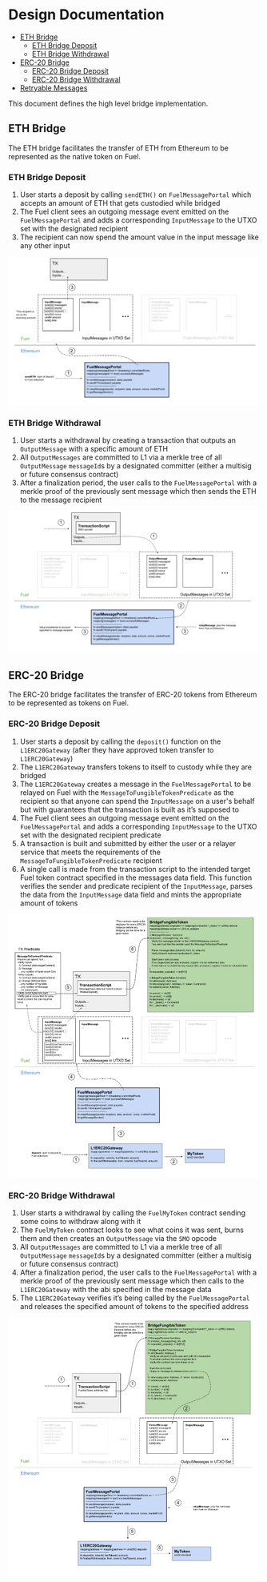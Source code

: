 # Design Documentation

- [ETH Bridge](#eth-bridge)
  - [ETH Bridge Deposit](#eth-bridge-deposit)
  - [ETH Bridge Withdrawal](#eth-bridge-withdrawal)
- [ERC-20 Bridge](#ERC-20-bridge)
  - [ERC-20 Bridge Deposit](#ERC-20-bridge-deposit)
  - [ERC-20 Bridge Withdrawal](#ERC-20-bridge-withdrawal)
- [Retryable Messages](#Retryable-Messages)

This document defines the high level bridge implementation.

## ETH Bridge

The ETH bridge facilitates the transfer of ETH from Ethereum to be represented as the native token on Fuel.

### ETH Bridge Deposit

1. User starts a deposit by calling `sendETH()` on `FuelMessagePortal` which accepts an amount of ETH that gets custodied while bridged
1. The Fuel client sees an outgoing message event emitted on the `FuelMessagePortal` and adds a corresponding `InputMessage` to the UTXO set with the designated recipient
1. The recipient can now spend the amount value in the input message like any other input

![ETH Deposit Diagram](/docs/imgs/FuelMessagingETHDeposit.png)

### ETH Bridge Withdrawal

1. User starts a withdrawal by creating a transaction that outputs an `OutputMessage` with a specific amount of ETH
1. All `OutputMessages` are committed to L1 via a merkle tree of all `OutputMessage` `messageId`s by a designated committer (either a multisig or future consensus contract)
1. After a finalization period, the user calls to the `FuelMessagePortal` with a merkle proof of the previously sent message which then sends the ETH to the message recipient

![ETH Withdrawal Diagram](/docs/imgs/FuelMessagingETHWithdraw.png)

## ERC-20 Bridge

The ERC-20 bridge facilitates the transfer of ERC-20 tokens from Ethereum to be represented as tokens on Fuel.

### ERC-20 Bridge Deposit

1. User starts a deposit by calling the `deposit()` function on the `L1ERC20Gateway` (after they have approved token transfer to `L1ERC20Gateway`)
1. The `L1ERC20Gateway` transfers tokens to itself to custody while they are bridged
1. The `L1ERC20Gateway` creates a message in the `FuelMessagePortal` to be relayed on Fuel with the `MessageToFungibleTokenPredicate` as the recipient so that anyone can spend the `InputMessage` on a user's behalf but with guarantees that the transaction is built as it’s supposed to
1. The Fuel client sees an outgoing message event emitted on the `FuelMessagePortal` and adds a corresponding `InputMessage` to the UTXO set with the designated recipient predicate
1. A transaction is built and submitted by either the user or a relayer service that meets the requirements of the `MessageToFungibleTokenPredicate` recipient
1. A single call is made from the transaction script to the intended target Fuel token contract specified in the messages data field. This function verifies the sender and predicate recipient of the `InputMessage`, parses the data from the `InputMessage` data field and mints the appropriate amount of tokens

![ERC20 Deposit Diagram](/docs/imgs/FuelMessagingERC20Deposit.png)

### ERC-20 Bridge Withdrawal

1. User starts a withdrawal by calling the `FuelMyToken` contract sending some coins to withdraw along with it
1. The `FuelMyToken` contract looks to see what coins it was sent, burns them and then creates an `OutputMessage` via the `SMO` opcode
1. All `OutputMessages` are committed to L1 via a merkle tree of all `OutputMessage` `messageId`s by a designated committer (either a multisig or future consensus contract)
1. After a finalization period, the user calls to the `FuelMessagePortal` with a merkle proof of the previously sent message which then calls to the `L1ERC20Gateway` with the abi specified in the message data
1. The `L1ERC20Gateway` verifies it’s being called by the `FuelMessagePortal` and releases the specified amount of tokens to the specified address

![ERC20 Withdrawal Diagram](/docs/imgs/FuelMessagingERC20Withdraw.png)
